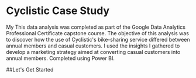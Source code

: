 # Cyclistic Case Study
My This data analysis was completed as part of the Google Data Analytics Professional Certificate capstone course. The objective of this analysis was to discover how the use of Cyclistic's bike-sharing service differed between annual members and casual customers. I used the insights I gathered to develop a marketing strategy aimed at converting casual customers into annual members. Completed using Power BI.

##Let's Get Started
